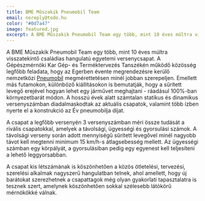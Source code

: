 ```yaml
---
title: BME Műszakik Pneumobil Team
email: noreply@todo.hu
color: "#0d7a47"
image: featured.jpg
excerpt: A BME Műszakik Pneumobil Team egy több, mint 10 éves múltra visszatekintő családias hangulatú egyetemi versenycsapat. A Gépészmérnöki Kar Gép- és Terméktervezés Tanszékén működő közösség legfőbb feladata, hogy az Egerben évente megrendezésre kerülő nemzetközi Pneumobil megmérettetésen minél jobban szerepeljen. Emellett más futamokon, különböző kiállításokon is bemutatják, hogy a sűrített levegő erejével hogyan lehet egy járművet meghajtani - ráadásul 100%-ban környezetbarát módon. A hosszú évek alatt számtalan statikus és dinamikus versenyszámban diadalmaskodtak az aktuális csapatok, valamint több ízben nyerte el a konstrukció az Év pneumobilja díjat.
---
```


A BME Műszakik Pneumobil Team egy több, mint 10 éves múltra visszatekintő családias hangulatú egyetemi versenycsapat. A Gépészmérnöki Kar Gép- és Terméktervezés Tanszékén működő közösség legfőbb feladata, hogy az Egerben évente megrendezésre kerülő nemzetközi [Pneumobil](http://pneumobil.hu) megmérettetésen minél jobban szerepeljen. Emellett más futamokon, különböző kiállításokon is bemutatják, hogy a sűrített levegő erejével hogyan lehet egy járművet meghajtani - ráadásul 100%-ban környezetbarát módon. A hosszú évek alatt számtalan statikus és dinamikus versenyszámban diadalmaskodtak az aktuális csapatok, valamint több ízben nyerte el a konstrukció az Év pneumobilja díjat.

A csapat a legfőbb versenyén 3 versenyszámban méri össze tudását a rivális csapatokkal, amelyek a távolsági, ügyességi és gyorsulási számok. A távolsági verseny során adott mennyiségű sűrített levegővel minél nagyobb távot kell megtenni minimum 15 km/h-s átlagsebesség mellett. Az ügyességi számban egy körpályát, a gyorsulásiban pedig egy egyenest kell teljesíteni a lehető leggyorsabban.

A csapat kis létszámának is köszönhetően a közös ötletelési, tervezési, szerelési alkalmak nagyszerű hangulatban telnek, ahol amellett, hogy új barátokat szerezhetnek a csapattagok még olyan gyakorlati tapasztalatra is tesznek szert, amelynek köszönhetően sokkal szélesebb látókörű mérnökökké válnak.
